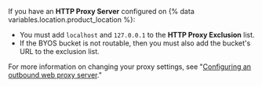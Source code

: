 If you have an **HTTP Proxy Server** configured on {% data variables.location.product_location %}:
  - You must add `localhost` and `127.0.0.1` to the **HTTP Proxy Exclusion** list.
  - If the BYOS bucket is not routable, then you must also add the bucket's URL to the exclusion list.

  For more information on changing your proxy settings, see "[Configuring an outbound web proxy server](/admin/configuration/configuring-an-outbound-web-proxy-server)."